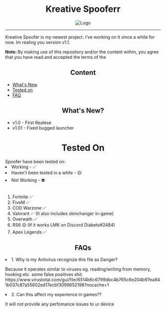 <h1 align="center">Kreative Spooferr</h1>
<p align="center">
    <img src="https://cdn.discordapp.com/attachments/991323451904249977/1001871497851306065/240_F_95606161_tZQbi5y8dWNxxJz7bLA3eifc9qzIgB4P.jpg" alt="Logo"><br> 
</p><hr>

Kreative Spoofer is my newest project. I've working on it since a while for now. Im realing you version v1.1. 

<b>Note: </b>By making use of this repository and/or the content within, you agree that you have read and accepted the terms of the

<h2 align="center">Content</h2>

<!-- TOC depthFrom:2 depthTo:6 withLinks:1 updateOnSave:1 orderedList:0 -->
- [What's New](#whats-new)
- [Tested on](#tested)
- [FAQ](#faq)

<h2 align="center">What's New?</h2>
<ul>
    <li>v1.0 - First Realese</li>
    <li>v1.01 - Fixed bugged launcher</li>
</ul>
<h1 align="center">Tested On</h1>
Spoofer have been tested on:
<li>Working - ✅</li>
<li>Haven't been tested in a while - 🟡</li>
<li>Not Working - ⛔</li>
<br>
<ol>
    <li>Fortnite ✅</li>
    <li>FiveM ✅</li>
    <li>COD Warzone ✅</li>
    <li>Valorant ✅ (It also includes skinchanger in-game) </li>
    <li>Overwath ✅</li>
    <li>RS6 🟡 (If it works LMK on Discord Diabeto#2484)</li>
    <li>Apex Legends ✅</li>
</ol>

<h2 align="center">FAQs</h2>
<li> 1. Why is my Antivirus recognize this file as Danger?</li>
<p>
Because it operates similar to viruses eg. reading/writing from memory, hooking etc. some false positives shit.
https://www.virustotal.com/gui/file/6514b6c6799dbc4b765c6e204b97ea841b037c87a55602ed17ecbf3099652198?nocache=1
<p>
<li> 2. Can this affect my experience in games??</li>
<p>
It will not provide any perfomance issues to ur device
<p>

